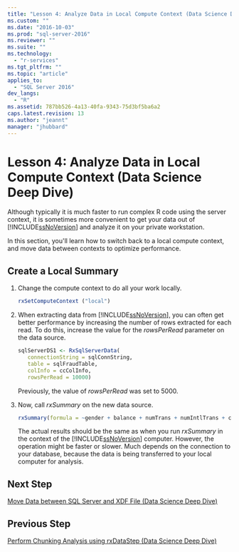 ```yaml
---
title: "Lesson 4: Analyze Data in Local Compute Context (Data Science Deep Dive) | Microsoft Docs"
ms.custom: ""
ms.date: "2016-10-03"
ms.prod: "sql-server-2016"
ms.reviewer: ""
ms.suite: ""
ms.technology: 
  - "r-services"
ms.tgt_pltfrm: ""
ms.topic: "article"
applies_to: 
  - "SQL Server 2016"
dev_langs: 
  - "R"
ms.assetid: 787bb526-4a13-40fa-9343-75d3bf5ba6a2
caps.latest.revision: 13
ms.author: "jeannt"
manager: "jhubbard"
---
```

# Lesson 4: Analyze Data in Local Compute Context (Data Science Deep Dive)
Although typically it is much faster to run complex R code using the server context, it is sometimes more convenient to get your data out of [!INCLUDE[ssNoVersion](../../../advanced-analytics/r-services/includes/ssnoversion-md.md)] and analyze it on your private workstation.  
  
In this section, you'll learn how to switch back to a local compute context, and move data between contexts to optimize performance.  
  
## Create a Local Summary  
  
1.  Change the compute context to do all your work locally.  
  
    ```R  
    rxSetComputeContext ("local")    
    ```  
  
2.  When extracting data from [!INCLUDE[ssNoVersion](../../../advanced-analytics/r-services/includes/ssnoversion-md.md)], you can often get better performance by increasing the number of rows extracted for each read.  To do this, increase the value for the *rowsPerRead* parameter on the data source.  
  
    ```R  
    sqlServerDS1 <- RxSqlServerData(  
       connectionString = sqlConnString,        
       table = sqlFraudTable,   
       colInfo = ccColInfo,   
       rowsPerRead = 10000)  
    ```  
  
    Previously, the value of *rowsPerRead* was set to 5000.  
  
3.  Now, call *rxSummary* on the new data source.  
  
    ```R  
    rxSummary(formula = ~gender + balance + numTrans + numIntlTrans + creditLine, data = sqlServerDS1)    
    ```  
  
    The actual results should be the same as when you run *rxSummary* in the context of the [!INCLUDE[ssNoVersion](../../../advanced-analytics/r-services/includes/ssnoversion-md.md)] computer.  However, the operation might be faster or slower. Much depends on the connection to your database, because the data is being transferred to your local computer for analysis.  
  

## Next  Step  
[Move Data between SQL Server and XDF File &#40;Data Science Deep Dive&#41;](../../../advanced-analytics/r-services/tutorials/lesson-4-1-move-data-between-sql-server-and-xdf-file.md)  
  
## Previous Step  
[Perform Chunking Analysis using rxDataStep &#40;Data Science Deep Dive&#41;](../../../advanced-analytics/r-services/tutorials/lesson-3-3-perform-chunking-analysis-using-rxdatastep.md)  
  
  
  
